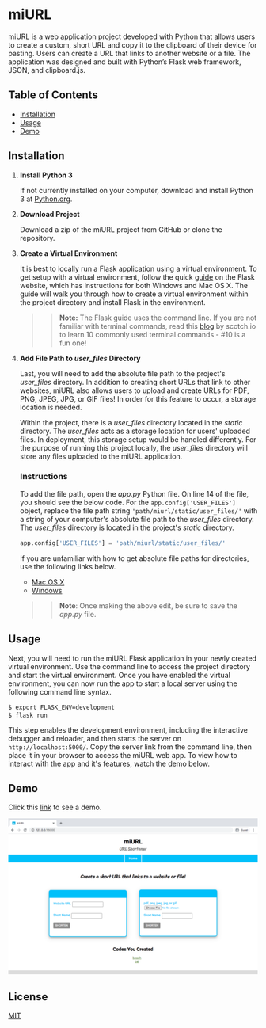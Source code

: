 # miURL

miURL is a web application project developed with Python that allows users to create a custom, 
short URL and copy it to the clipboard of their device for pasting. Users can create
a URL that links to another website or a file. The application was designed and built with 
Python’s Flask web framework, JSON, and clipboard.js. 


## Table of Contents

* [Installation](https://github.com/t-mcneal/miurl/blob/master/README.md#installation)
* [Usage](https://github.com/t-mcneal/miurl/blob/master/README.md#usage)
* [Demo](https://github.com/t-mcneal/miurl/blob/master/README.md#demo)


## Installation

1. **Install Python 3**

    If not currently installed on your computer, download and install Python 3 at [Python.org](https://www.python.org/downloads/).

2. **Download Project**

    Download a zip of the miURL project from GitHub or clone the repository.

3. **Create a Virtual Environment**

    It is best to locally run a Flask application using a virtual environment. To get setup with a virtual 
    environment, follow the quick [guide](https://flask.palletsprojects.com/en/1.1.x/installation/#installation) 
    on the Flask website, which has instructions for both Windows and Mac OS X. The guide will walk you through 
    how to create a virtual environment within the project directory and install Flask in the environment. 
    
    >> **Note:** The Flask guide uses the command line. If you are not familiar with terminal commands, read this 
    >> [blog](https://scotch.io/bar-talk/10-need-to-know-mac-terminal-commands) by scotch.io to learn 10 commonly
    >> used terminal commands - #10 is a fun one!

4. **Add File Path to *user_files* Directory**

    Last, you will need to add the absolute file path to the project's *user_files* directory. In addition to creating
    short URLs that link to other websites, miURL also allows users to upload and create URLs for PDF, PNG, JPEG, 
    JPG, or GIF files! In order for this feature to occur, a storage location is needed.

    Within the project, there is a *user_files* directory located in the *static* directory. The *user_files* 
    acts as a storage location for users' uploaded files. In deployment, this storage setup would be handled 
    differently. For the purpose of running this project locally, the *user_files* directory will store 
    any files uploaded to the miURL application.

    ### Instructions

    To add the file path, open the *app.py* Python file. On line 14 of the file, you should see the below code.
    For the `app.config['USER_FILES']` object, replace the file path string `'path/miurl/static/user_files/'` 
    with a string of your computer's absolute file path to the *user_files* directory. The *user_files* directory 
    is located in the project's *static* directory.

    ```python 
    app.config['USER_FILES'] = 'path/miurl/static/user_files/'
    ```

    If you are unfamiliar with how to get absolute file paths for directories, use the following links below.

    * [Mac OS X](https://macpaw.com/how-to/get-file-path-mac)
    * [Windows](https://www.sony.com/electronics/support/articles/00015251)

    >> **Note**: Once making the above edit, be sure to save the *app.py* file.


## Usage

Next, you will need to run the miURL Flask application in your newly created virtual environment.
Use the command line to access the project directory and start the virtual environment. Once you have
enabled the virtual environment, you can now run the app to start a local server using the 
following command line syntax.

```
$ export FLASK_ENV=development
$ flask run
```

This step enables the development environment, including the interactive debugger and reloader, and then starts the server on `http://localhost:5000/`. Copy the server link from the command line, then place it in your browser to access the miURL web app. To view how to interact with the app and it's features, watch the demo below.


## Demo

Click this [link](https://youtu.be/arbSqG113i0) to see a demo.

![miURL Screenshot](https://github.com/t-mcneal/miurl/blob/master/readme_images/miurl_screenshot.png)


## License

[MIT](https://choosealicense.com/licenses/mit/)
























